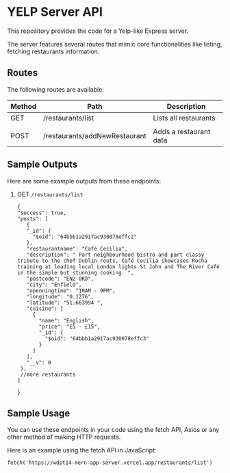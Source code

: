 # YELP Server API

This repository provides the code for a Yelp-like Express server.

The server features several routes that mimic core functionalities like listing, fetching restaurants information.

## Routes

The following routes are available:

| Method | Path                          | Description                                 |
| ------ | ----------------------------- | ------------------------------------------- |
| GET    | /restaurants/list             | Lists all restaurants                       |
|        |                                                                             |
| POST   | /restaurants/addNewRestaurant | Adds a restaurant data                      |


## Sample Outputs

Here are some example outputs from these endpoints:

1. GET `/restaurants/list`

   ```
   {
   "success": true,
   "posts": [
      {
      "_id": {
        "$oid": "64bbb1a2917ac930078effc2"
      },
      "restaurantname": "Café Cecilia",
      "description": " Part neighbourhood bistro and part classy tribute to the chef Dublin roots, Café Cecilia showcases Rocha training at leading local London lights St John and The River Café in the simple but stunning cooking. ",
      "postcode": "EN2 0RD",
      "city": "Enfield",
      "openningtime": "10AM - 9PM",
      "longitude": "0.1276",
      "latitude": "51.663994 ",
      "cuisine": [
        {
          "name": "English",
          "price": "£5 - £15",
          "_id": {
            "$oid": "64bbb1a2917ac930078effc3"
          }
        }
      ],
      "__v": 0
    },
    //more restaurants
   ]
    
   }
   ```



## Sample Usage

You can use these endpoints in your code using the fetch API, Axios or any other method of making HTTP requests.

Here is an example using the fetch API in JavaScript:

`fetch('https://wdpt14-mern-app-server.vercel.app/restaurants/list')`
